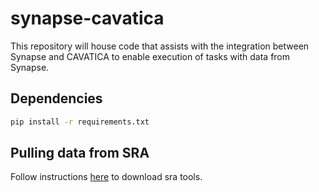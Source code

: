 # synapse-cavatica

This repository will house code that assists with the integration between Synapse and CAVATICA to enable execution of tasks with data from Synapse.

## Dependencies

```bash
pip install -r requirements.txt
```

## Pulling data from SRA

Follow instructions [here](https://github.com/ncbi/sra-tools) to download sra tools.
